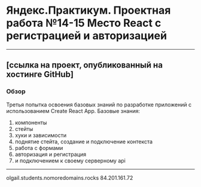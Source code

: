 # Яндекс.Практикум. Проектная работа №14-15 Место React c регистрацией и авторизацией

------------------------------
[ссылка на проект, опубликованный на хостинге GitHub] 
------------------------------
### Обзор

Третья попытка освоения базовых знаний  по разработке приложений  с использованием  Create React App.
Базовые знания:
1. компоненты 
2. стейты
3. хуки и зависимости
4. поднятие стейта, создание и подключение контекста
5. работа с формами
6. авторизация и регистрация
7. и подключением к своему серверному api
-----------------------------------------------

olgail.students.nomoredomains.rocks
84.201.161.72